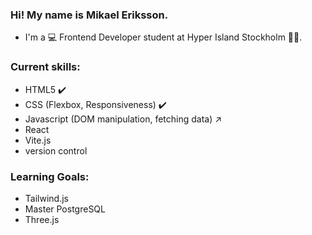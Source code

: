 ### Hi! My name is Mikael Eriksson.

- I'm  a 💻 Frontend Developer student at Hyper Island Stockholm 🧑‍🎓.

### Current skills: 
 - HTML5 ✔️
 - CSS (Flexbox, Responsiveness) ✔️
 - Javascript (DOM manipulation, fetching data) ↗️
 - React
 - Vite.js
 - version control 

### Learning Goals: 
- Tailwind.js
- Master PostgreSQL
- Three.js

